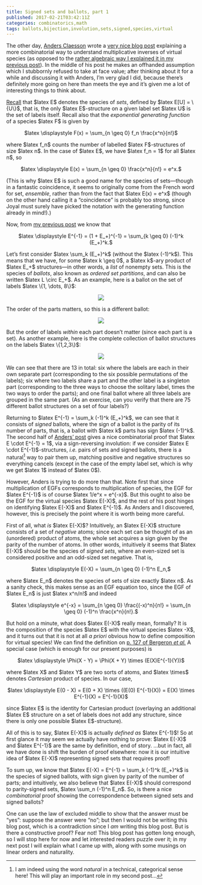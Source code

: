 ```yaml
---
title: Signed sets and ballots, part 1
published: 2017-02-21T03:42:11Z
categories: combinatorics,math
tags: ballots,bijection,involution,sets,signed,species,virtual
---
```


<p>The other day, <a href="http://akc.is/">Anders Claesson</a> wrote a <a href="http://akc.is/blog/2017-02-18-Inverse-species-and-sign-reversing-involutions.html">very nice blog post</a> explaining a more combinatorial way to understand multiplicative inverses of virtual species (as opposed to the <a href="https://byorgey.wordpress.com/2017/02/10/virtual-species-suffice/">rather algebraic way I explained it in my previous post</a>). In the middle of his post he makes an offhanded assumption which I stubbornly refused to take at face value; after thinking about it for a while and discussing it with Anders, I’m very glad I did, because there’s definitely more going on here than meets the eye and it’s given me a lot of interesting things to think about.</p>
<p><a href="https://byorgey.wordpress.com/2013/01/07/the-algebra-of-species-primitives/">Recall</a> that $latex E$ denotes the species of <em>sets</em>, defined by $latex E[U] = \{U\}$, that is, the only $latex E$-structure on a given label set $latex U$ is the set of labels itself. Recall also that the <em>exponential generating function</em> of a species $latex F$ is given by</p>
<p><div style="text-align:center;">
$latex \displaystyle F(x) = \sum_{n \geq 0} f_n \frac{x^n}{n!}$
</div></p>
<p>where $latex f_n$ counts the number of labelled $latex F$-structures of size $latex n$. In the case of $latex E$, we have $latex f_n = 1$ for all $latex n$, so</p>
<p><div style="text-align:center;">
$latex \displaystyle E(x) = \sum_{n \geq 0} \frac{x^n}{n!} = e^x.$
</div></p>
<p>(This is why $latex E$ is such a good name for the species of sets—though in a fantastic coincidence, it seems to originally come from the French word for set, <em>ensemble</em>, rather than from the fact that $latex E(x) = e^x$ (though on the other hand calling it a “coincidence” is probably too strong, since Joyal must surely have picked the notation with the generating function already in mind!).)</p>
<p>Now, from <a href="https://byorgey.wordpress.com/2017/02/10/virtual-species-suffice/">my previous post</a> we know that</p>
<p><div style="text-align:center;">
$latex \displaystyle E^{-1} = (1 + E_+)^{-1} = \sum_{k \geq 0} (-1)^k (E_+)^k.$
</div></p>
<p>Let’s first consider $latex \sum_k (E_+)^k$ (without the $latex (-1)^k$). This means that we have, for some $latex k \geq 0$, a $latex k$-ary product of $latex E_+$ structures—in other words, a <em>list</em> of nonempty sets. This is the species of <em>ballots</em>, also known as <em>ordered set partitions</em>, and can also be written $latex L \circ E_+$. As an example, here is a ballot on the set of labels $latex \{1, \dots, 8\}$:</p>
<div style="text-align:center;">
<p><img src="http://byorgey.files.wordpress.com/2017/02/c2e7cb4f515e8038.png" /></p>
</div>
<p>The order of the parts matters, so this is a different ballot:</p>
<div style="text-align:center;">
<p><img src="http://byorgey.files.wordpress.com/2017/02/59ddb0d0198f3856.png" /></p>
</div>
<p>But the order of labels <em>within</em> each part doesn’t matter (since each part is a set). As another example, here is the complete collection of ballot structures on the labels $latex \{1,2,3\}$:</p>
<div style="text-align:center;">
<p><img src="http://byorgey.files.wordpress.com/2017/02/8b59608fc2f5cd9e.png" /></p>
</div>
<p>We can see that there are 13 in total: six where the labels are each in their own separate part (corresponding to the six possible permutations of the labels); six where two labels share a part and the other label is a singleton part (corresponding to the three ways to choose the solitary label, times the two ways to order the parts); and one final ballot where all three labels are grouped in the same part. (As an exercise, can you verify that there are 75 different ballot structures on a set of four labels?)</p>
<p>Returning to $latex E^{-1} = \sum_k (-1)^k (E_+)^k$, we can see that it consists of <em>signed</em> ballots, where the sign of a ballot is the parity of its number of parts, that is, a ballot with $latex k$ parts has sign $latex (-1)^k$. The second half of <a href="http://akc.is/blog/2017-02-18-Inverse-species-and-sign-reversing-involutions.html">Anders’ post</a> gives a nice combinatorial proof that $latex E \cdot E^{-1} = 1$, via a sign-reversing involution: if we consider $latex E \cdot E^{-1}$-structures, <em>i.e.</em> pairs of sets and signed ballots, there is a natural<a href="#fn1" class="footnoteRef" id="fnref1"><sup>1</sup></a> way to pair them up, matching positive and negative structures so everything cancels (except in the case of the empty label set, which is why we get $latex 1$ instead of $latex 0$).</p>
<p>However, Anders is trying to do more than that. Note first that since multiplication of EGFs corresponds to multiplication of species, the EGF for $latex E^{-1}$ is of course $latex 1/e^x = e^{-x}$. But this ought to also be the EGF for the virtual species $latex E(-X)$, and the rest of his post hinges on identifying $latex E(-X)$ and $latex E^{-1}$. As Anders and I discovered, however, this is precisely the point where it is worth being more careful.</p>
<p>First of all, what <em>is</em> $latex E(-X)$? Intuitively, an $latex E(-X)$ structure consists of a set of <em>negative</em> atoms; since each set can be thought of as an (unordered) product of atoms, the whole set acquires a sign given by the parity of the number of atoms. In other words, intuitively it seems that $latex E(-X)$ should be the species of <em>signed sets</em>, where an even-sized set is considered positive and an odd-sized set negative. That is,</p>
<p><div style="text-align:center;">
$latex \displaystyle E(-X) = \sum_{n \geq 0} (-1)^n E_n,$
</div></p>
<p>where $latex E_n$ denotes the species of sets of size exactly $latex n$. As a sanity check, this makes sense as an EGF equation too, since the EGF of $latex E_n$ is just $latex x^n/n!$ and indeed</p>
<p><div style="text-align:center;">
$latex \displaystyle e^{-x} = \sum_{n \geq 0} \frac{(-x)^n}{n!} = \sum_{n \geq 0} (-1)^n \frac{x^n}{n!}.$
</div></p>
<p>But hold on a minute, what does $latex E(-X)$ really mean, formally? It is the composition of the species $latex E$ with the virtual species $latex -X$, and it turns out that it is not at all <em>a priori</em> obvious how to define composition for virtual species! We can find the definition on <a href="https://books.google.com/books?id=83odtWY4eogC&amp;q=127#v=snippet&amp;q=127&amp;f=false">p. 127 of Bergeron <em>et al.</em></a> A special case (which is enough for our present purposes) is</p>
<p><div style="text-align:center;">
$latex \displaystyle \Phi(X - Y) = \Phi(X + Y) \times (E(X)E^{-1}(Y))$
</div></p>
<p>where $latex X$ and $latex Y$ are two sorts of atoms, and $latex \times$ denotes <em>Cartesian</em> product of species. In our case,</p>
<p><div style="text-align:center;">
$latex \displaystyle E(0 - X) = E(0 + X) \times ((E(0) E^{-1}(X)) = E(X) \times E^{-1}(X) = E^{-1}(X)$
</div></p>
<p>since $latex E$ is the identity for Cartesian product (overlaying an additional $latex E$ structure on a set of labels does not add any structure, since there is only one possible $latex E$-structure).</p>
<p>All of this is to say, $latex E(-X)$ is actually <em>defined as</em> $latex E^{-1}$! So at first glance it may seem we actually have nothing to prove: $latex E(-X)$ and $latex E^{-1}$ are the same by definition, end of story. …but in fact, all we have done is shift the burden of proof elsewhere: now it is our intuitive idea of $latex E(-X)$ representing signed sets that requires proof!</p>
<p>To sum up, we know that $latex E(-X) = E^{-1} = \sum_k (-1)^k (E_+)^k$ is the species of signed ballots, with sign given by parity of the number of parts; and intuitively, we also believe that $latex E(-X)$ should correspond to parity-signed sets, $latex \sum_n (-1)^n E_n$. So, is there a nice <em>combinatorial</em> proof showing the correspondence between signed sets and signed ballots?</p>
<p>One can use the law of excluded middle to show that the answer must be “yes”: suppose the answer were “no”; but then I would not be writing this blog post, which is a contradiction since I <em>am</em> writing this blog post. But is there a constructive proof? Fear not! This blog post has gotten long enough, so I will stop here for now and let interested readers puzzle over it; in my next post I will explain what I came up with, along with some musings on linear orders and naturality.</p>
<div class="footnotes">
<hr />
<ol>
<li id="fn1"><p>I am indeed using the word <em>natural</em> in a technical, categorical sense here! This will play an important role in my second post…<a href="#fnref1">↩</a></p></li>
</ol>
</div>

